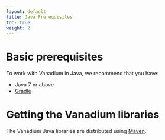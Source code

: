 ```yaml
---
layout: default
title: Java Prerequisites
toc: true
weight: 2
---
```


# Basic prerequisites

To work with Vanadium in Java, we recommend that you have:

* Java 7 or above
* [Gradle]

# Getting the Vanadium libraries

The Vanadium Java libraries are distributed using [Maven].

[Gradle]: http://gradle.org/
[Maven]: http://maven.apache.org/

